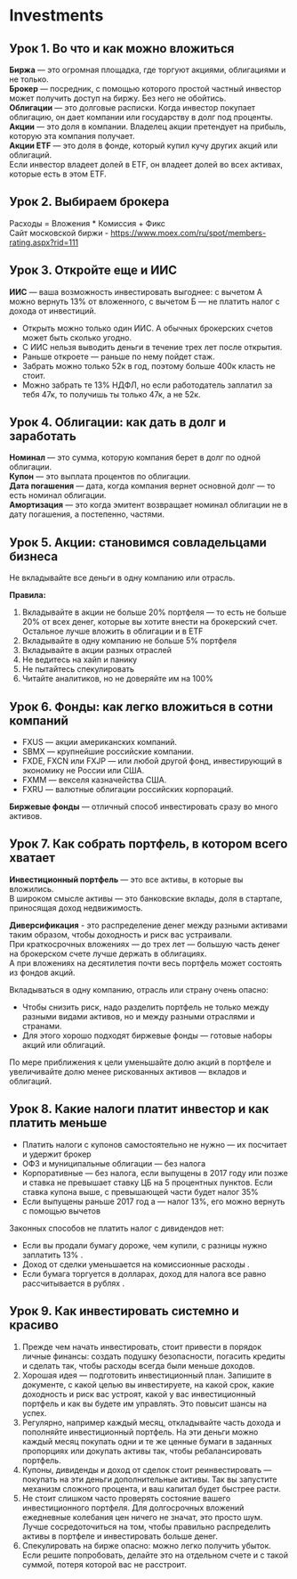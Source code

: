 # Investments

## Урок 1. Во что и как можно вложиться
**Биржа** — это огромная площадка, где торгуют акциями, облигациями и не только.  
**Брокер** — посредник, с помощью которого простой частный инвестор может получить доступ на биржу. Без него не обойтись.  
**Облигации** — это долговые расписки. Когда инвестор покупает облигацию, он дает компании или государству в долг под проценты.  
**Акции** — это доля в компании. Владелец акции претендует на прибыль, которую эта компания получает.  
**Акции ETF** — это доля в фонде, который купил кучу других акций или облигаций.  
Если инвестор владеет долей в ETF, он владеет долей во всех активах, которые есть в этом ETF.   

## Урок 2. Выбираем брокера
Расходы = Вложения * Комиссия + Фикс  
Сайт московской биржи - https://www.moex.com/ru/spot/members-rating.aspx?rid=111   

## Урок 3. Откройте еще и ИИС
**ИИС** — ваша возможность инвестировать выгоднее: с вычетом А можно вернуть 13% от вложенного, с вычетом Б — не платить налог с дохода от инвестиций.
- Открыть можно только один ИИС. А обычных брокерских счетов может быть сколько угодно.
- С ИИС нельзя выводить деньги в течение трех лет после открытия.
- Раньше откроете — раньше по нему пойдет стаж.
- Забрать можно только 52к в год, поэтому больше 400к класть не стоит.
- Можно забрать те 13% НДФЛ, но если работодатель заплатил за тебя 47к, то получишь ты только 47к, а не 52к.

## Урок 4. Облигации: как дать в долг и заработать
**Номинал** — это сумма, которую компания берет в долг по одной облигации.  
**Купон** — это выплата процентов по облигации.  
**Дата погашения** — дата, когда компания вернет основной долг — то есть номинал облигации.  
**Амортизация** — это когда эмитент возвращает номинал облигации не в дату погашения, а постепенно, частями.  

## Урок 5. Акции: становимся совладельцами бизнеса
Не вкладывайте все деньги в одну компанию или отрасль.

**Правила:**
1. Вкладывайте в акции не больше 20% портфеля — то есть не больше 20% от всех денег, которые вы хотите внести на брокерский счет. Остальное лучше вложить в облигации и в ETF
2. Вкладывайте в одну компанию не больше 5% портфеля
3. Вкладывайте в акции разных отраслей
4. Не ведитесь на хайп и панику
5. Не пытайтесь спекулировать
6. Читайте аналитиков, но не доверяйте им на 100%

## Урок 6. Фонды: как легко вложиться в сотни компаний
- FXUS — акции американских компаний.
- SBMX — крупнейшие российские компании.
- FXDE, FXCN или FXJP — или любой другой фонд, инвестирующий в экономику не России или США.
- FXMM — векселя казначейства США.
- FXRU — валютные облигации российских корпораций.

**Биржевые фонды** — отличный способ инвестировать сразу во много активов.  

## Урок 7. Как собрать портфель, в котором всего хватает
**Инвестиционный портфель** — это все активы, в которые вы вложились.  
В широком смысле активы — это банковские вклады,  доля в стартапе, приносящая доход недвижимость.  

**Диверсификация** - это распределение денег между разными активами таким образом, чтобы доходность и риск вас устраивали.  
При краткосрочных вложениях — до трех лет — большую часть денег на брокерском счете лучше держать в облигациях.  
А при вложениях на десятилетия почти весь портфель может состоять из фондов акций.  
  
Вкладываться в одну компанию, отрасль или страну очень опасно:
- Чтобы снизить риск, надо разделить портфель не только между разными видами активов, но и между разными отраслями и странами.
- Для этого хорошо подходят биржевые фонды — готовые наборы акций или облигаций.

По мере приближения к цели уменьшайте долю акций в портфеле и увеличивайте долю менее рискованных активов — вкладов и облигаций.  

## Урок 8. Какие налоги платит инвестор и как платить меньше
- Платить налоги с купонов самостоятельно не нужно — их посчитает и удержит брокер
- ОФЗ и муниципальные облигации — без налога
- Корпоративные — без налога, если выпущены в 2017 году или позже и ставка не превышает ставку ЦБ на 5 процентных пунктов. Если ставка купона выше, с превышающей части будет налог 35% 
- Если выпущены раньше 2017 год а — налог 13%, его можно вернуть с помощью вычетов

Законных способов не платить налог с дивидендов нет:
- Если вы продали бумагу дороже, чем купили, с разницы нужно заплатить 13% .
- Доход от сделки уменьшается на комиссионные расходы .
- Если бумага торгуется в долларах, доход для налога все равно рассчитывается в рублях .

## Урок 9. Как инвестировать системно и красиво
1. Прежде чем начать инвестировать, стоит привести в порядок личные финансы: создать подушку безопасности, погасить кредиты и сделать так, чтобы расходы всегда были меньше доходов.
2. Хорошая идея — подготовить инвестиционный план. Запишите в документе, с какой целью вы инвестируете, на какой срок, какие доходность и риск вас устроят, какой у вас инвестиционный портфель и как вы будете им управлять. Это повысит шансы на успех.
3. Регулярно, например каждый месяц, откладывайте часть дохода и пополняйте инвестиционный портфель. На эти деньги можно каждый месяц покупать одни и те же ценные бумаги в заданных пропорциях или докупать активы так, чтобы ребалансировать портфель.
4. Купоны, дивиденды и доход от сделок стоит реинвестировать — покупать на эти деньги дополнительные активы. Так вы запустите механизм сложного процента, и ваш капитал будет быстрее расти.
5. Не стоит слишком часто проверять состояние вашего инвестиционного портфеля. Для долгосрочных вложений ежедневные колебания цен ничего не значат, это просто шум. Лучше сосредоточиться на том, чтобы правильно распределить активы в портфеле и инвестировать больше денег.
6. Спекулировать на бирже опасно: можно легко получить убыток. Если решите попробовать, делайте это на отдельном счете и с такой суммой, потеря которой вас не расстроит.

